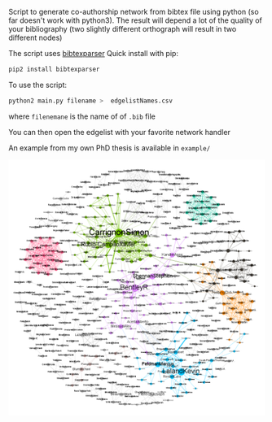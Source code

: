 Script to generate co-authorship network from bibtex file using python (so far doesn't work with python3).
The result will depend a lot of the quality of your bibliography (two slightly different orthograph will result in two different nodes)

The script uses [bibtexparser](https://github.com/sciunto-org/python-bibtexparser)
Quick install with pip:
```bash
pip2 install bibtexparser 
```


To use the script:
```bash
python2 main.py filename >  edgelistNames.csv
```

where `filenemane` is the name of of `.bib` file

You can then open the edgelist with your favorite network handler 

An example from my own PhD thesis is available in `example/`

![](example/phdNET.png)
